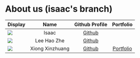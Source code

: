 # About us (isaac's branch)

Display | Name  | Github Profile | Portfolio 
--------|:-----:|:--------------:|:---------:
![](https://via.placeholder.com/100.png?text=Photo) | Isaac | [Github](https://github.com/isaacsaw25)
![](https://picsum.photos/seed/picsum/200/300) | Lee Hao Zhe | [Github](https://github.com/ehz0ah)
![](https://via.placeholder.com/100.png?text=Photo) | Xiong Xinzhuang | [Github](https://github.com/ThisisXXZ) | [Portfolio](docs/team/thisisxxz.md)
